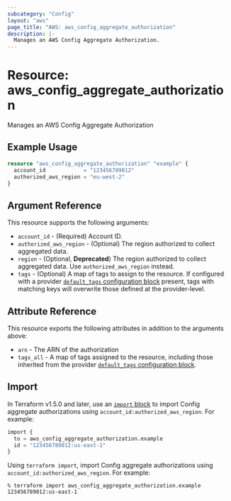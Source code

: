 ```yaml
---
subcategory: "Config"
layout: "aws"
page_title: "AWS: aws_config_aggregate_authorization"
description: |-
  Manages an AWS Config Aggregate Authorization.
---
```


# Resource: aws_config_aggregate_authorization

Manages an AWS Config Aggregate Authorization

## Example Usage

```terraform
resource "aws_config_aggregate_authorization" "example" {
  account_id            = "123456789012"
  authorized_aws_region = "eu-west-2"
}
```

## Argument Reference

This resource supports the following arguments:

* `account_id` - (Required) Account ID.
* `authorized_aws_region` - (Optional) The region authorized to collect aggregated data.
* `region` - (Optional, **Deprecated**) The region authorized to collect aggregated data. Use `authorized_aws_region` instead.
* `tags` - (Optional) A map of tags to assign to the resource. If configured with a provider [`default_tags` configuration block](https://registry.terraform.io/providers/hashicorp/aws/latest/docs#default_tags-configuration-block) present, tags with matching keys will overwrite those defined at the provider-level.

## Attribute Reference

This resource exports the following attributes in addition to the arguments above:

* `arn` - The ARN of the authorization
* `tags_all` - A map of tags assigned to the resource, including those inherited from the provider [`default_tags` configuration block](https://registry.terraform.io/providers/hashicorp/aws/latest/docs#default_tags-configuration-block).

## Import

In Terraform v1.5.0 and later, use an [`import` block](https://developer.hashicorp.com/terraform/language/import) to import Config aggregate authorizations using `account_id:authorized_aws_region`. For example:

```terraform
import {
  to = aws_config_aggregate_authorization.example
  id = "123456789012:us-east-1"
}
```

Using `terraform import`, import Config aggregate authorizations using `account_id:authorized_aws_region`. For example:

```console
% terraform import aws_config_aggregate_authorization.example 123456789012:us-east-1
```
